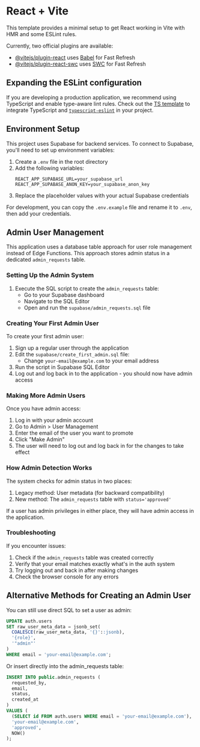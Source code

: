 # React + Vite

This template provides a minimal setup to get React working in Vite with HMR and some ESLint rules.

Currently, two official plugins are available:

- [@vitejs/plugin-react](https://github.com/vitejs/vite-plugin-react/blob/main/packages/plugin-react/README.md) uses [Babel](https://babeljs.io/) for Fast Refresh
- [@vitejs/plugin-react-swc](https://github.com/vitejs/vite-plugin-react-swc) uses [SWC](https://swc.rs/) for Fast Refresh

## Expanding the ESLint configuration

If you are developing a production application, we recommend using TypeScript and enable type-aware lint rules. Check out the [TS template](https://github.com/vitejs/vite/tree/main/packages/create-vite/template-react-ts) to integrate TypeScript and [`typescript-eslint`](https://typescript-eslint.io) in your project.

## Environment Setup

This project uses Supabase for backend services. To connect to Supabase, you'll need to set up environment variables:

1. Create a `.env` file in the root directory
2. Add the following variables:
   ```
   REACT_APP_SUPABASE_URL=your_supabase_url
   REACT_APP_SUPABASE_ANON_KEY=your_supabase_anon_key
   ```
3. Replace the placeholder values with your actual Supabase credentials

For development, you can copy the `.env.example` file and rename it to `.env`, then add your credentials.

## Admin User Management

This application uses a database table approach for user role management instead of Edge Functions. This approach stores admin status in a dedicated `admin_requests` table.

### Setting Up the Admin System

1. Execute the SQL script to create the `admin_requests` table:
   - Go to your Supabase dashboard
   - Navigate to the SQL Editor
   - Open and run the `supabase/admin_requests.sql` file

### Creating Your First Admin User

To create your first admin user:

1. Sign up a regular user through the application
2. Edit the `supabase/create_first_admin.sql` file:
   - Change `your-email@example.com` to your email address
3. Run the script in Supabase SQL Editor
4. Log out and log back in to the application - you should now have admin access

### Making More Admin Users

Once you have admin access:

1. Log in with your admin account
2. Go to Admin > User Management
3. Enter the email of the user you want to promote
4. Click "Make Admin"
5. The user will need to log out and log back in for the changes to take effect

### How Admin Detection Works

The system checks for admin status in two places:
1. Legacy method: User metadata (for backward compatibility)
2. New method: The `admin_requests` table with `status='approved'`

If a user has admin privileges in either place, they will have admin access in the application.

### Troubleshooting

If you encounter issues:

1. Check if the `admin_requests` table was created correctly
2. Verify that your email matches exactly what's in the auth system
3. Try logging out and back in after making changes
4. Check the browser console for any errors

## Alternative Methods for Creating an Admin User

You can still use direct SQL to set a user as admin:

```sql
UPDATE auth.users
SET raw_user_meta_data = jsonb_set(
  COALESCE(raw_user_meta_data, '{}'::jsonb),
  '{role}',
  '"admin"'
)
WHERE email = 'your-email@example.com';
```

Or insert directly into the admin_requests table:

```sql
INSERT INTO public.admin_requests (
  requested_by, 
  email, 
  status, 
  created_at
) 
VALUES (
  (SELECT id FROM auth.users WHERE email = 'your-email@example.com'), 
  'your-email@example.com', 
  'approved', 
  NOW()
);
```
